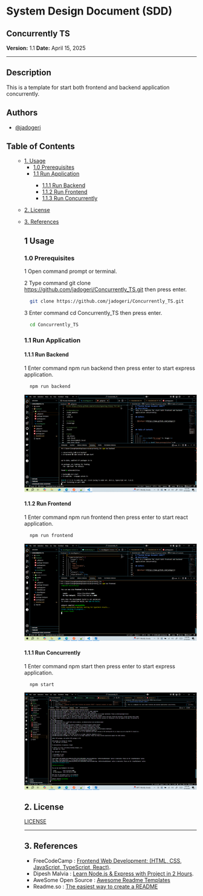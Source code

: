 # **System Design Document (SDD)**

## **Concurrently TS**

**Version:** 1.1
**Date:** April 15, 2025

---

## Description

This is a template for start both frontend and backend application concurrently.

## Authors

- [@jadogeri](https://www.github.com/jadogeri)



## Table of Contents

<ul>
    <ul>
        <li><a href="#1-usage">1. Usage</a>
        <ul>
           <li><a href="#10-prerequisites">1.0 Prerequisites</a> </li>
            <li><a href="#11-run-application">1.1 Run Application</a> </li>
            <ul>
              <li><a href="#111-run-backend">1.1.1 Run Backend</a> </li>
              <li><a href="#112-run-frontend">1.1.2 Run Frontend</a> </li>
             <li><a href="#111-run-concurrently">1.1.3 Run Concurrently</a> </li>
            </ul>
        </ul>
        </li>
    </ul> 
    <ul>  
        <li><a href="#9-license">2. License</a>
        </li>
    </ul> 
    <ul> 
        <li><a href="#10-references">3. References</a>
        </li>
    <ul>
</ul>

## **1 Usage**

### **1.0 Prerequisites**

1 Open command prompt or terminal.

2 Type command git clone https://github.com/jadogeri/Concurrently_TS.git then press enter.

```bash
  git clone https://github.com/jadogeri/Concurrently_TS.git
```

3 Enter command cd Concurrently_TS then press enter.

```bash
  cd Concurrently_TS
```
### **1.1 Run Application**

#### **1.1.1 Run Backend**

1 Enter command npm run backend then press enter to start express application.

```bash
  npm run backend
```

![screenshot](assets/images/backend.png)

#### **1.1.2 Run Frontend**

1 Enter command npm run frontend then press enter to start react application.

```bash
  npm run frontend
```
![screenshot](assets/images/frontend.png)

#### **1.1.1 Run Concurrently**

1 Enter command npm start then press enter to start express application.

```bash
  npm start
```
![screenshot](assets/images/concurrently.png)

## **2. License**

[LICENSE](/LICENSE)

---

## **3. References**

* FreeCodeCamp : [Frontend Web Development: (HTML, CSS, JavaScript, TypeScript, React)](https://www.youtube.com/watch?v=MsnQ5uepIa).
* Dipesh Malvia : [Learn Node.js &amp; Express with Project in 2 Hours](https://www.youtube.com/watch?v=H9M02of22z4&t=140s).
* AweSome Open Source : [Awesome Readme Templates](https://awesomeopensource.com/project/elangosundar/awesome-README-templates)
* Readme.so : [The easiest way to create a README](https://readme.so/)


